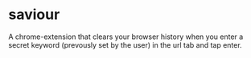 # saviour

A chrome-extension that clears your browser history when you enter a secret keyword (prevously set by the user) in the url tab and tap enter.
